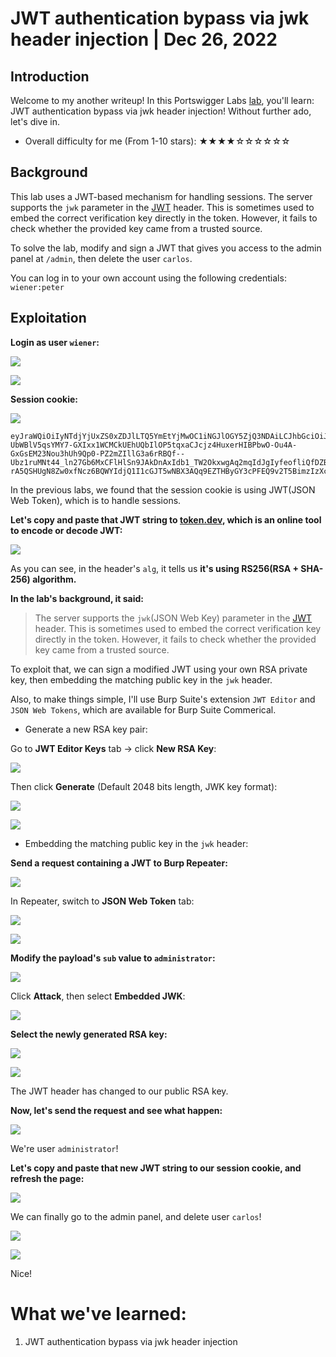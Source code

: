 # JWT authentication bypass via jwk header injection | Dec 26, 2022

## Introduction

Welcome to my another writeup! In this Portswigger Labs [lab](https://portswigger.net/web-security/jwt/lab-jwt-authentication-bypass-via-jwk-header-injection), you'll learn: JWT authentication bypass via jwk header injection! Without further ado, let's dive in.

- Overall difficulty for me (From 1-10 stars): ★★★★☆☆☆☆☆☆

## Background

This lab uses a JWT-based mechanism for handling sessions. The server supports the `jwk` parameter in the [JWT](https://portswigger.net/web-security/jwt) header. This is sometimes used to embed the correct verification key directly in the token. However, it fails to check whether the provided key came from a trusted source.

To solve the lab, modify and sign a JWT that gives you access to the admin panel at `/admin`, then delete the user `carlos`.

You can log in to your own account using the following credentials: `wiener:peter`

## Exploitation

**Login as user `wiener`:**

![](https://raw.githubusercontent.com/siunam321/CTF-Writeups/main/Portswigger-Labs/JWT/JWT-4/images/Pasted%20image%2020221226030915.png)

![](https://raw.githubusercontent.com/siunam321/CTF-Writeups/main/Portswigger-Labs/JWT/JWT-4/images/Pasted%20image%2020221226030924.png)

**Session cookie:**

![](https://raw.githubusercontent.com/siunam321/CTF-Writeups/main/Portswigger-Labs/JWT/JWT-4/images/Pasted%20image%2020221226030941.png)

```
eyJraWQiOiIyNTdjYjUxZS0xZDJlLTQ5YmEtYjMwOC1iNGJlOGY5ZjQ3NDAiLCJhbGciOiJSUzI1NiJ9.eyJpc3MiOiJwb3J0c3dpZ2dlciIsInN1YiI6IndpZW5lciIsImV4cCI6MTY3MjA0NTc1N30.FQTmJHUrrBW4XiaFzBrtWchfKtywQzwjJsq4JHTJrdDGbCEJbZCJiG1-UbWBlV5qsYMY7-GXIxx1WCMCkUEhUQbIlOP5tqxaCJcjz4HuxerHIBPbwO-Ou4A-GxGsEM23Nou3hUh9Qp0-PZ2mZIllG3a6rRBQf--Ubz1ruMNt44_ln27Gb6MxCFlHlSn9JAkDnAxIdb1_TW2OkxwgAq2mqIdJgIyfeofliQfDZB4JZ-rA5QSHUgN8Zw0xfNcz6BQWYIdjQ1I1cGJT5wNBX3AQq9EZTHByGY3cPFEQ9v2T5BimzIzXcBfoUTYcTMBJb1TtiQgTk0SmZZjVTqXamRvgVg
```

In the previous labs, we found that the session cookie is using JWT(JSON Web Token), which is to handle sessions.

**Let's copy and paste that JWT string to [token.dev](https://token.dev/), which is an online tool to encode or decode JWT:**

![](https://raw.githubusercontent.com/siunam321/CTF-Writeups/main/Portswigger-Labs/JWT/JWT-4/images/Pasted%20image%2020221226031101.png)

As you can see, in the header's `alg`, it tells us **it's using RS256(RSA + SHA-256) algorithm.**

**In the lab's background, it said:**

> The server supports the `jwk`(JSON Web Key) parameter in the [JWT](https://portswigger.net/web-security/jwt) header. This is sometimes used to embed the correct verification key directly in the token. However, it fails to check whether the provided key came from a trusted source.

To exploit that, we can sign a modified JWT using your own RSA private key, then embedding the matching public key in the `jwk` header.

Also, to make things simple, I'll use Burp Suite's extension `JWT Editor` and `JSON Web Tokens`, which are available for Burp Suite Commerical.

- Generate a new RSA key pair:

Go to **JWT Editor Keys** tab -> click **New RSA Key**:

![](https://raw.githubusercontent.com/siunam321/CTF-Writeups/main/Portswigger-Labs/JWT/JWT-4/images/Pasted%20image%2020221226035544.png)

Then click **Generate** (Default 2048 bits length, JWK key format):

![](https://raw.githubusercontent.com/siunam321/CTF-Writeups/main/Portswigger-Labs/JWT/JWT-4/images/Pasted%20image%2020221226035613.png)

![](https://raw.githubusercontent.com/siunam321/CTF-Writeups/main/Portswigger-Labs/JWT/JWT-4/images/Pasted%20image%2020221226035809.png)

- Embedding the matching public key in the `jwk` header:

**Send a request containing a JWT to Burp Repeater:**

![](https://raw.githubusercontent.com/siunam321/CTF-Writeups/main/Portswigger-Labs/JWT/JWT-4/images/Pasted%20image%2020221226035834.png)

In Repeater, switch to **JSON Web Token** tab:

![](https://raw.githubusercontent.com/siunam321/CTF-Writeups/main/Portswigger-Labs/JWT/JWT-4/images/Pasted%20image%2020221226040246.png)

![](https://raw.githubusercontent.com/siunam321/CTF-Writeups/main/Portswigger-Labs/JWT/JWT-4/images/Pasted%20image%2020221226040258.png)

**Modify the payload's `sub` value to `administrator`:**

![](https://raw.githubusercontent.com/siunam321/CTF-Writeups/main/Portswigger-Labs/JWT/JWT-4/images/Pasted%20image%2020221226040310.png)

Click **Attack**, then select **Embedded JWK**:

![](https://raw.githubusercontent.com/siunam321/CTF-Writeups/main/Portswigger-Labs/JWT/JWT-4/images/Pasted%20image%2020221226040354.png)

**Select the newly generated RSA key:**

![](https://raw.githubusercontent.com/siunam321/CTF-Writeups/main/Portswigger-Labs/JWT/JWT-4/images/Pasted%20image%2020221226040423.png)

![](https://raw.githubusercontent.com/siunam321/CTF-Writeups/main/Portswigger-Labs/JWT/JWT-4/images/Pasted%20image%2020221226040603.png)

The JWT header has changed to our public RSA key.

**Now, let's send the request and see what happen:**

![](https://raw.githubusercontent.com/siunam321/CTF-Writeups/main/Portswigger-Labs/JWT/JWT-4/images/Pasted%20image%2020221226040715.png)

We're user `administrator`!

**Let's copy and paste that new JWT string to our session cookie, and refresh the page:**

![](https://raw.githubusercontent.com/siunam321/CTF-Writeups/main/Portswigger-Labs/JWT/JWT-4/images/Pasted%20image%2020221226040802.png)

We can finally go to the admin panel, and delete user `carlos`!

![](https://raw.githubusercontent.com/siunam321/CTF-Writeups/main/Portswigger-Labs/JWT/JWT-4/images/Pasted%20image%2020221226040820.png)

![](https://raw.githubusercontent.com/siunam321/CTF-Writeups/main/Portswigger-Labs/JWT/JWT-4/images/Pasted%20image%2020221226040828.png)

Nice!

# What we've learned:

1. JWT authentication bypass via jwk header injection